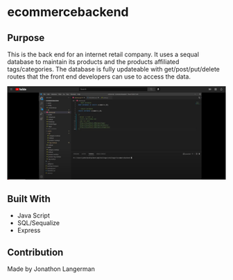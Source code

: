 # ecommercebackend

## Purpose
This is the back end for an internet retail company. It uses a sequal database to maintain its products and the products affiliated tags/categories. The database is fully updateable with get/post/put/delete routes that the front end developers can use to access the data. 

[![ecommercebackend](./assets/appImg.PNG?raw=true)](https://youtu.be/lX08h347cRM "ecommercebackend")

## Built With
* Java Script
* SQL/Sequalize
* Express

## Contribution
Made by Jonathon Langerman